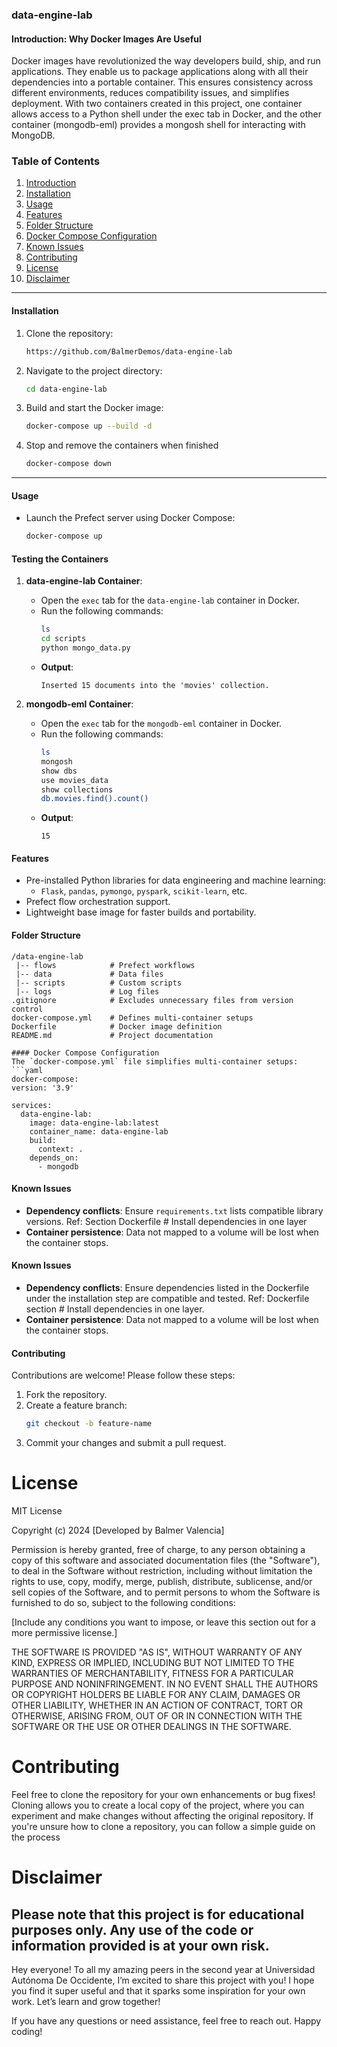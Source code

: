 ### data-engine-lab

#### Introduction: Why Docker Images Are Useful
Docker images have revolutionized the way developers build, ship, and run applications. They enable us to package applications along with all their dependencies into a portable container. This ensures consistency across different environments, reduces compatibility issues, and simplifies deployment. With two containers created in this project, one container allows access to a Python shell under the exec tab in Docker, and the other container (mongodb-eml) provides a mongosh shell for interacting with MongoDB.


### Table of Contents
1. [Introduction](#introduction)
2. [Installation](#installation)
3. [Usage](#usage)
4. [Features](#features)
5. [Folder Structure](#folder-structure)
6. [Docker Compose Configuration](#docker-compose-configuration)
7. [Known Issues](#known-issues)
8. [Contributing](#contributing)
9. [License](#license)
10. [Disclaimer](#disclaimer)

---
#### Installation
1. Clone the repository:
   ```bash
   https://github.com/BalmerDemos/data-engine-lab
   ```
2. Navigate to the project directory:
   ```bash
   cd data-engine-lab
   ```
3. Build and start the Docker image:
   ```bash
   docker-compose up --build -d
   ```
4. Stop and remove the containers when finished
   ```bash
   docker-compose down

---


#### Usage
- Launch the Prefect server using Docker Compose:
  ```bash
  docker-compose up
  ```
#### Testing the Containers

1. **data-engine-lab Container**:
   - Open the `exec` tab for the `data-engine-lab` container in Docker.
   - Run the following commands:
     ```bash
     ls
     cd scripts
     python mongo_data.py
     ```
   - **Output**:
     ```plaintext
     Inserted 15 documents into the 'movies' collection.
     ```

2. **mongodb-eml Container**:
   - Open the `exec` tab for the `mongodb-eml` container in Docker.
   - Run the following commands:
     ```bash
     ls
     mongosh
     show dbs
     use movies_data
     show collections
     db.movies.find().count()
     ```
   - **Output**:
     ```plaintext
     15
     ```



#### Features
- Pre-installed Python libraries for data engineering and machine learning:
  - `Flask`, `pandas`, `pymongo`, `pyspark`, `scikit-learn`, etc.
- Prefect flow orchestration support.
- Lightweight base image for faster builds and portability.

#### Folder Structure
```plaintext
/data-engine-lab
 |-- flows            # Prefect workflows
 |-- data             # Data files
 |-- scripts          # Custom scripts
 |-- logs             # Log files
.gitignore            # Excludes unnecessary files from version control
docker-compose.yml    # Defines multi-container setups
Dockerfile            # Docker image definition
README.md             # Project documentation

#### Docker Compose Configuration
The `docker-compose.yml` file simplifies multi-container setups:
```yaml
docker-compose:
version: '3.9'

services:
  data-engine-lab:
    image: data-engine-lab:latest
    container_name: data-engine-lab
    build:
      context: .
    depends_on:
      - mongodb
```

#### Known Issues
- **Dependency conflicts**: Ensure `requirements.txt` lists compatible library versions.
    Ref: Section Dockerfile # Install dependencies in one layer
- **Container persistence**: Data not mapped to a volume will be lost when the container stops.


#### Known Issues
- **Dependency conflicts**: Ensure dependencies listed in the Dockerfile under the installation step are compatible and tested. Ref: Dockerfile section # Install dependencies in one layer.
- **Container persistence**: Data not mapped to a volume will be lost when the container stops.

#### Contributing
Contributions are welcome! Please follow these steps:
1. Fork the repository.
2. Create a feature branch:
   ```bash
   git checkout -b feature-name
   ```
3. Commit your changes and submit a pull request.

# License

MIT License

Copyright (c) 2024 [Developed by Balmer Valencia]

Permission is hereby granted, free of charge, to any person obtaining a copy of this software and associated documentation files (the "Software"), to deal in the Software without restriction, including without limitation the rights to use, copy, modify, merge, publish, distribute, sublicense, and/or sell copies of the Software, and to permit persons to whom the Software is furnished to do so, subject to the following conditions:

[Include any conditions you want to impose, or leave this section out for a more permissive license.]

THE SOFTWARE IS PROVIDED "AS IS", WITHOUT WARRANTY OF ANY KIND, EXPRESS OR IMPLIED, INCLUDING BUT NOT LIMITED TO THE WARRANTIES OF MERCHANTABILITY, FITNESS FOR A PARTICULAR PURPOSE AND NONINFRINGEMENT. IN NO EVENT SHALL THE AUTHORS OR COPYRIGHT HOLDERS BE LIABLE FOR ANY CLAIM, DAMAGES OR OTHER LIABILITY, WHETHER IN AN ACTION OF CONTRACT, TORT OR OTHERWISE, ARISING FROM, OUT OF OR IN CONNECTION WITH THE SOFTWARE OR THE USE OR OTHER DEALINGS IN THE SOFTWARE.

# Contributing
Feel free to clone the repository for your own enhancements or bug fixes! Cloning allows you to create a local copy of the project, where you can experiment and make changes without affecting the original repository. If you're unsure how to clone a repository, you can follow a simple guide on the process

# Disclaimer
Please note that this project is for educational purposes only. Any use of the code or information provided is at your own risk.
--------------------------------------------------------------------------------------------------------------
Hey everyone! To all my amazing peers in the second year at Universidad Autónoma De Occidente, I’m excited to share this project with you! I hope you find it super useful and that it sparks some inspiration for your own work. Let’s learn and grow together!

If you have any questions or need assistance, feel free to reach out. Happy coding!

